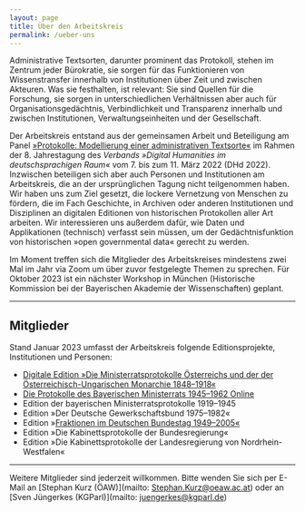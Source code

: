 ```yaml
---
layout: page
title: Über den Arbeitskreis
permalink: /ueber-uns
---
```


Administrative Textsorten, darunter prominent das Protokoll, stehen im Zentrum jeder Bürokratie, sie sorgen für das Funktionieren von Wissenstransfer innerhalb von Institutionen über Zeit und zwischen Akteuren. Was sie festhalten, ist relevant: Sie sind Quellen für die Forschung, sie sorgen in unterschiedlichen Verhältnissen aber auch für  Organisationsgedächtnis, Verbindlichkeit und Transparenz innerhalb und zwischen Institutionen, Verwaltungseinheiten und der Gesellschaft.

Der Arbeitskreis entstand aus der gemeinsamen Arbeit und Beteiligung am Panel [»Protokolle: Modellierung einer administrativen Textsorte«](https://www.dhd2022.de/programm-events/11-03-freitag/) im Rahmen der 8. Jahrestagung des *Verbands »Digital Humanities im deutschsprachigen Raum«* vom 7. bis zum 11. März 2022 (DHd 2022). Inzwischen beteiligen sich aber auch Personen und Institutionen am Arbeitskreis, die an der ursprünglichen Tagung nicht teilgenommen haben.  Wir haben uns zum Ziel gesetzt, die lockere Vernetzung von Menschen zu fördern, die im Fach Geschichte, in Archiven oder anderen Institutionen und Disziplinen an digitalen Editionen von historischen Protokollen aller Art arbeiten. Wir interessieren uns außerdem dafür, wie Daten und Applikationen (technisch) verfasst sein müssen, um der Gedächtnisfunktion von historischen »open governmental data« gerecht zu werden. 

Im Moment treffen sich die Mitglieder des Arbeitskreises mindestens zwei Mal im Jahr via Zoom um über zuvor festgelegte Themen zu sprechen. Für Oktober 2023 ist ein nächster Workshop in München (Historische Kommission bei der Bayerischen Akademie der Wissenschaften) geplant. 

------



## Mitglieder

Stand Januar 2023 umfasst der Arbeitskreis folgende Editionsprojekte, Institutionen und Personen:

- [Digitale Edition »Die Ministerratsprotokolle Österreichs und der der Österreichisch-Ungarischen Monarchie 1848–1918«](https://mrp.oeaw.ac.at/)
- [Die Protokolle des Bayerischen Ministerrats 1945–1962 Online](https://www.bayerischer-ministerrat.de/)
- Edition der bayerischen Ministerratsprotokolle 1919–1945
- Edition »Der Deutsche Gewerkschaftsbund 1975–1982«
- Edition »[Fraktionen im Deutschen Bundestag 1949–2005«](https://fraktionsprotokolle.de)
- Edition »Die Kabinettsprotokolle der Bundesregierung«
- Edition »Die Kabinettsprotokolle der Landesregierung von Nordrhein-Westfalen«

------



Weitere Mitglieder sind jederzeit willkommen. Bitte wenden Sie sich per E-Mail an [Stephan Kurz (ÖAW)](mailto: Stephan.Kurz@oeaw.ac.at) oder an [Sven Jüngerkes (KGParl)](mailto: juengerkes@kgparl.de)
